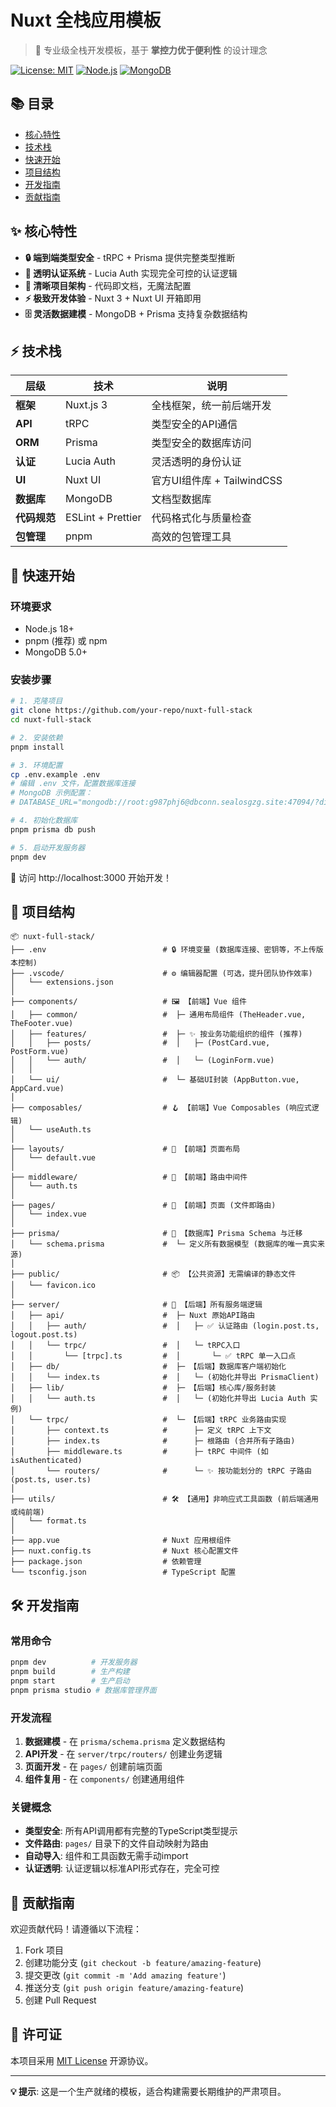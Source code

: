 # Nuxt 全栈应用模板

> 🚀 专业级全栈开发模板，基于 **掌控力优于便利性** 的设计理念

[![License: MIT](https://img.shields.io/badge/License-MIT-yellow.svg)](https://opensource.org/licenses/MIT)
[![Node.js](https://img.shields.io/badge/Node.js-18+-green.svg)](https://nodejs.org/)
[![MongoDB](https://img.shields.io/badge/MongoDB-5.0+-green.svg)](https://www.mongodb.com/)

## 📚 目录

- [核心特性](#-核心特性)
- [技术栈](#-技术栈)
- [快速开始](#-快速开始)
- [项目结构](#-项目结构)
- [开发指南](#-开发指南)
- [贡献指南](#-贡献指南)

## ✨ 核心特性

- **🔒 端到端类型安全** - tRPC + Prisma 提供完整类型推断
- **🎯 透明认证系统** - Lucia Auth 实现完全可控的认证逻辑
- **📁 清晰项目架构** - 代码即文档，无魔法配置
- **⚡ 极致开发体验** - Nuxt 3 + Nuxt UI 开箱即用
- **🗄️ 灵活数据建模** - MongoDB + Prisma 支持复杂数据结构

## ⚡ 技术栈

| 层级 | 技术 | 说明 |
|------|------|------|
| **框架** | Nuxt.js 3 | 全栈框架，统一前后端开发 |
| **API** | tRPC | 类型安全的API通信 |
| **ORM** | Prisma | 类型安全的数据库访问 |
| **认证** | Lucia Auth | 灵活透明的身份认证 |
| **UI** | Nuxt UI | 官方UI组件库 + TailwindCSS |
| **数据库** | MongoDB | 文档型数据库 |
| **代码规范** | ESLint + Prettier | 代码格式化与质量检查 |
| **包管理** | pnpm | 高效的包管理工具 |

## 🚀 快速开始

### 环境要求
- Node.js 18+ 
- pnpm (推荐) 或 npm
- MongoDB 5.0+

### 安装步骤

```bash
# 1. 克隆项目
git clone https://github.com/your-repo/nuxt-full-stack
cd nuxt-full-stack

# 2. 安装依赖
pnpm install

# 3. 环境配置
cp .env.example .env
# 编辑 .env 文件，配置数据库连接
# MongoDB 示例配置：
# DATABASE_URL="mongodb://root:g987phj6@dbconn.sealosgzg.site:47094/?directConnection=true"

# 4. 初始化数据库
pnpm prisma db push

# 5. 启动开发服务器
pnpm dev
```

🎉 访问 http://localhost:3000 开始开发！

## 📁 项目结构

```tree
📦 nuxt-full-stack/
├── .env                          # 🔒 环境变量 (数据库连接、密钥等，不上传版本控制)
├── .vscode/                      # ⚙️ 编辑器配置 (可选，提升团队协作效率)
│   └── extensions.json
│
├── components/                   # 🖼️ 【前端】Vue 组件
│   ├── common/                   #  ├─ 通用布局组件 (TheHeader.vue, TheFooter.vue)
│   ├── features/                 #  ├─ ✨ 按业务功能组织的组件 (推荐)
│   │   ├── posts/                #  │   ├─ (PostCard.vue, PostForm.vue)
│   │   └── auth/                 #  │   └─ (LoginForm.vue)
│   │
│   └── ui/                       #  └─ 基础UI封装 (AppButton.vue, AppCard.vue)
│
├── composables/                  # 🪝 【前端】Vue Composables (响应式逻辑)
│   └── useAuth.ts
│
├── layouts/                      # 📐 【前端】页面布局
│   └── default.vue
│
├── middleware/                   # 🚦 【前端】路由中间件
│   └── auth.ts
│
├── pages/                        # 📄 【前端】页面 (文件即路由)
│   └── index.vue
│
├── prisma/                       # 💾 【数据库】Prisma Schema 与迁移
│   └── schema.prisma             #  └─ 定义所有数据模型 (数据库的唯一真实来源)
│
├── public/                       # 📦 【公共资源】无需编译的静态文件
│   └── favicon.ico
│
├── server/                       # 🚀 【后端】所有服务端逻辑
│   ├── api/                      #  ├─ Nuxt 原始API路由
│   │   ├── auth/                 #  │   ├─ ✅ 认证路由 (login.post.ts, logout.post.ts)
│   │   └── trpc/                 #  │   └─ tRPC入口
│   │       └── [trpc].ts         #  │       └─ ✅ tRPC 单一入口点
│   ├── db/                       #  ├─ 【后端】数据库客户端初始化
│   │   └── index.ts              #  │   └─ (初始化并导出 PrismaClient)
│   ├── lib/                      #  ├─ 【后端】核心库/服务封装
│   │   └── auth.ts               #  │   └─ (初始化并导出 Lucia Auth 实例)
│   └── trpc/                     #  └─ 【后端】tRPC 业务路由实现
│       ├── context.ts            #      ├─ 定义 tRPC 上下文
│       ├── index.ts              #      ├─ 根路由 (合并所有子路由)
│       ├── middleware.ts         #      ├─ tRPC 中间件 (如 isAuthenticated)
│       └── routers/              #      └─ ✨ 按功能划分的 tRPC 子路由 (post.ts, user.ts)
│
├── utils/                        # 🛠️ 【通用】非响应式工具函数 (前后端通用或纯前端)
│   └── format.ts
│
├── app.vue                       # Nuxt 应用根组件
├── nuxt.config.ts                # Nuxt 核心配置文件
├── package.json                  # 依赖管理
└── tsconfig.json                 # TypeScript 配置
```

## 🛠️ 开发指南

### 常用命令

```bash
pnpm dev          # 开发服务器
pnpm build        # 生产构建
pnpm start        # 生产启动
pnpm prisma studio # 数据库管理界面
```

### 开发流程

1. **数据建模** - 在 `prisma/schema.prisma` 定义数据结构
2. **API开发** - 在 `server/trpc/routers/` 创建业务逻辑
3. **页面开发** - 在 `pages/` 创建前端页面
4. **组件复用** - 在 `components/` 创建通用组件

### 关键概念

- **类型安全**: 所有API调用都有完整的TypeScript类型提示
- **文件路由**: `pages/` 目录下的文件自动映射为路由
- **自动导入**: 组件和工具函数无需手动import
- **认证透明**: 认证逻辑以标准API形式存在，完全可控

## 🤝 贡献指南

欢迎贡献代码！请遵循以下流程：

1. Fork 项目
2. 创建功能分支 (`git checkout -b feature/amazing-feature`)
3. 提交更改 (`git commit -m 'Add amazing feature'`)
4. 推送分支 (`git push origin feature/amazing-feature`)
5. 创建 Pull Request

## 📄 许可证

本项目采用 [MIT License](LICENSE) 开源协议。

---

**💡 提示**: 这是一个生产就绪的模板，适合构建需要长期维护的严肃项目。
